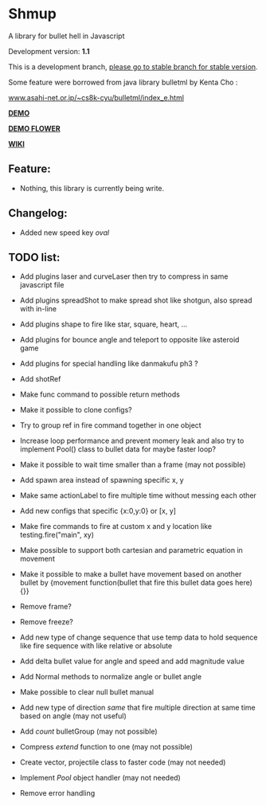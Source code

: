 # Shmup
A library for bullet hell in Javascript

Development version: **1.1**

This is a development branch, [please go to stable branch for stable version](https://github.com/Trung0246/Shmup/tree/stable).

Some feature were borrowed from java library bulletml by Kenta Cho :

www.asahi-net.or.jp/~cs8k-cyu/bulletml/index_e.html

[**DEMO**](http://codepen.io/Trung0246/pen/EgAyRZ)

[**DEMO FLOWER**](http://codepen.io/Trung0246/pen/amgZpd)

[**WIKI**](https://github.com/Trung0246/Shmup/wiki)

## Feature:
* Nothing, this library is currently being write.

## Changelog:
* Added new speed key *oval*

## TODO list:
* Add plugins laser and curveLaser then try to compress in same javascript file
* Add plugins spreadShot to make spread shot like shotgun, also spread with in-line
* Add plugins shape to fire like star, square, heart, ...
* Add plugins for bounce angle and teleport to opposite like asteroid game
* Add plugins for special handling like danmakufu ph3 ?

* Add shotRef
* Make func command to possible return methods
* Make it possible to clone configs?
* Try to group ref in fire command together in one object
* Increase loop performance and prevent momery leak and also try to implement Pool() class to bullet data for maybe faster loop?
* Make it possible to wait time smaller than a frame (may not possible)
* Add spawn area instead of spawning specific x, y
* Make same actionLabel to fire multiple time without messing each other
* Add new configs that specific {x:0,y:0} or [x, y]
* Make fire commands to fire at custom x and y location like testing.fire("main", xy)
* Make possible to support both cartesian and parametric equation in movement
* Make it possible to make a bullet have movement based on another bullet by {movement function(bullet that fire this bullet data goes here) {}}
* Remove frame?
* Remove freeze?
* Add new type of change sequence that use temp data to hold sequence like fire sequence with like relative or absolute
* Add delta bullet value for angle and speed and add magnitude value
* Add Normal methods to normalize angle or bullet angle
* Make possible to clear null bullet manual
* Add new type of direction *same* that fire multiple direction at same time based on angle (may not useful)
* Add *count* bulletGroup (may not possible)
* Compress *extend* function to one (may not possible)
* Create vector, projectile class to faster code (may not needed)
* Implement *Pool* object handler (may not needed)
* Remove error handling
